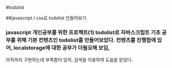 #todolist

##javascript / css로 todolist 만들어보기

### javascript 개인공부를 위한 프로젝트(1) todolist로 자바스크립트 기초 공부를 위해 기본 컨텐츠인 todolist를 만들어보았다. 컨텐츠를 진행함에 있어, localstorage에 대한 공부가 더필요해 보임,
아직까지 구현하는데 부족함이 있어, 검색을 이용하여 도움을 받았다.

